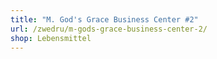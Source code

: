```yaml
---
title: "M. God's Grace Business Center #2"
url: /zwedru/m-gods-grace-business-center-2/
shop: Lebensmittel
---
```

